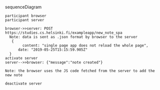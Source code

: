 sequenceDiagram

    participant browser
    participant server

    browser->>server: POST https://studies.cs.helsinki.fi/exampleapp/new_note_spa
	  Note: data is sent as .json format by browser to the server
	   {
		    content: "single page app does not reload the whole page",
  		  date: "2019-05-25T15:15:59.905Z"
	  }
    activate server
    server-->>browser: {"message":"note created"}
    
    Note: the browser uses the JS code fetched from the server to add the new note

    deactivate server
